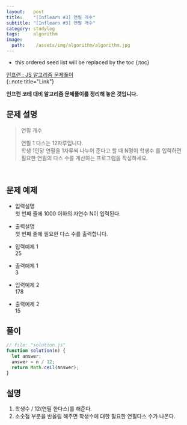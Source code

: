 ```yaml
---
layout:   post
title:    "[Inflearn #3] 연필 개수"
subtitle: "[Inflearn #3] 연필 개수"
category: studylog
tags:     algorithm
image:
  path:    /assets/img/algorithm/algorithm.jpg
---
```


<!--more-->

[인프런 : JS 알고리즘 문제풀이]:https://www.inflearn.com/course/%EC%9E%90%EB%B0%94%EC%8A%A4%ED%81%AC%EB%A6%BD%ED%8A%B8-%EC%95%8C%EA%B3%A0%EB%A6%AC%EC%A6%98-%EB%AC%B8%EC%A0%9C%ED%92%80%EC%9D%B4

* this ordered seed list will be replaced by the toc
{:toc}  

[인프런 : JS 알고리즘 문제풀이]  
{:.note title="Link"}  

__인프런 코테 대비 알고리즘 문제풀이를 정리해 놓은 것입니다.__  

## 문제 설명  

>연필 개수
>
>연필 1 다스는 12자루입니다.   
>학생 1인당 연필을 1자루씩 나누어 준다고 할 때 N명이 학생수 를 입력하면  
>필요한 연필의 다스 수를 계산하는 프로그램을 작성하세요.  



<br>  

## 문제 예제  

* 입력설명  
첫 번째 줄에 1000 이하의 자연수 N이 입력된다.  

* 출력설명  
첫 번째 줄에 필요한 다스 수를 출력합니다.  

* 입력예제 1  
25  
* 출력예제 1  
3  

* 입력예제 2  
178  
* 출력예제 2  
15  


## 풀이  

```js
// file: "solution.js"
function solution(n) {
  let answer;
  answer = n / 12;
  return Math.ceil(answer);
}
```

## 설명  

1. 학생수 / 12(연필 한다스)를 해준다.  
2. 소숫점 부분을 반올림 해주면 학생수에 대한 필요한 연필다스 수가 나온다.  
